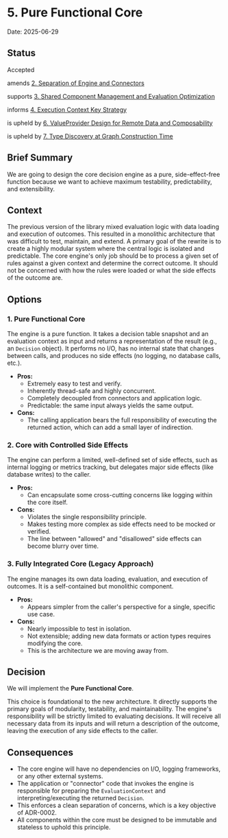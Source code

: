 # 5. Pure Functional Core

Date: 2025-06-29

## Status

Accepted

amends [2. Separation of Engine and Connectors](0002-separation-of-engine-and-connectors.md)

supports [3. Shared Component Management and Evaluation Optimization](0003-shared-component-management-and-evaluation-optimization.md)

informs [4. Execution Context Key Strategy](0004-execution-context-key-strategy.md)

is upheld by [6. ValueProvider Design for Remote Data and Composability](0006-valueprovider-design-for-remote-data-and-composability.md)

is upheld by [7. Type Discovery at Graph Construction Time](0007-type-discovery-at-graph-construction-time.md)

## Brief Summary

We are going to design the core decision engine as a pure, side-effect-free function because we want
to achieve maximum testability, predictability, and extensibility.

## Context

The previous version of the library mixed evaluation logic with data loading and execution of
outcomes. This resulted in a monolithic architecture that was difficult to test, maintain, and
extend. A primary goal of the rewrite is to create a highly modular system where the central logic
is isolated and predictable. The core engine's only job should be to process a given set of rules
against a given context and determine the correct outcome. It should not be concerned with how the
rules were loaded or what the side effects of the outcome are.

## Options

### 1. Pure Functional Core

The engine is a pure function. It takes a decision table snapshot and an evaluation context as input
and returns a representation of the result (e.g., an `Decision` object). It performs no I/O, has no
internal state that changes between calls, and produces no side effects (no logging, no database
calls, etc.).

* **Pros:**
    * Extremely easy to test and verify.
    * Inherently thread-safe and highly concurrent.
    * Completely decoupled from connectors and application logic.
    * Predictable: the same input always yields the same output.
* **Cons:**
    * The calling application bears the full responsibility of executing the returned action, which
      can add a small layer of indirection.

### 2. Core with Controlled Side Effects

The engine can perform a limited, well-defined set of side effects, such as internal logging or
metrics tracking, but delegates major side effects (like database writes) to the caller.

* **Pros:**
    * Can encapsulate some cross-cutting concerns like logging within the core itself.
* **Cons:**
    * Violates the single responsibility principle.
    * Makes testing more complex as side effects need to be mocked or verified.
    * The line between "allowed" and "disallowed" side effects can become blurry over time.

### 3. Fully Integrated Core (Legacy Approach)

The engine manages its own data loading, evaluation, and execution of outcomes. It is a
self-contained but monolithic component.

* **Pros:**
    * Appears simpler from the caller's perspective for a single, specific use case.
* **Cons:**
    * Nearly impossible to test in isolation.
    * Not extensible; adding new data formats or action types requires modifying the core.
    * This is the architecture we are moving away from.

## Decision

We will implement the **Pure Functional Core**.

This choice is foundational to the new architecture. It directly supports the primary goals of
modularity, testability, and maintainability. The engine's responsibility will be strictly limited
to evaluating decisions. It will receive all necessary data from its inputs and will return a
description of the outcome, leaving the execution of any side effects to the caller.

## Consequences

* The core engine will have no dependencies on I/O, logging frameworks, or any other external
  systems.
* The application or "connector" code that invokes the engine is responsible for preparing the
  `EvaluationContext` and interpreting/executing the returned `Decision`.
* This enforces a clean separation of concerns, which is a key objective of ADR-0002.
* All components within the core must be designed to be immutable and stateless to uphold this
  principle.
